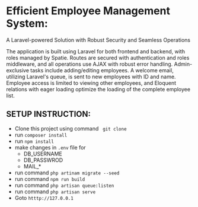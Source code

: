 # Efficient Employee Management System:

A Laravel-powered Solution with Robust Security and Seamless Operations

The application is built using Laravel for both frontend and backend, with roles managed by Spatie. Routes are secured with authentication and roles middleware, and all operations use AJAX with robust error handling. Admin-exclusive tasks include adding/editing employees. A welcome email, utilizing Laravel's queue, is sent to new employees with ID and name. Employee access is limited to viewing other employees, and Eloquent relations with eager loading optimize the loading of the complete employee list.

## SETUP INSTRUCTION:

- Clone this project using command ` git clone`
- run `composer install`
- run `npm install`
- make changes in `.env` file for 
    - DB_USERNAME 
    - DB_PASSWROD
    - MAIL_*
- run command `php artinam migrate --seed`
- run command `npm run build`
- run command `php artisan queue:listen`
- run command `php artisan serve`
- Goto `htttp://127.0.0.1`
